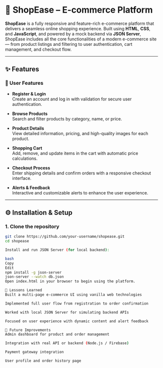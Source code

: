 # 🛒 ShopEase – E-commerce Platform

**ShopEase** is a fully responsive and feature-rich e-commerce platform that delivers a seamless online shopping experience. Built using **HTML**, **CSS**, and **JavaScript**, and powered by a mock backend via **JSON Server**, ShopEase includes all the core functionalities of a modern e-commerce site — from product listings and filtering to user authentication, cart management, and checkout flow.

---

## ✨ Features

### 👤 User Features

- **Register & Login**  
  Create an account and log in with validation for secure user authentication.

- **Browse Products**  
  Search and filter products by category, name, or price.

- **Product Details**  
  View detailed information, pricing, and high-quality images for each product.

- **Shopping Cart**  
  Add, remove, and update items in the cart with automatic price calculations.

- **Checkout Process**  
  Enter shipping details and confirm orders with a responsive checkout interface.

- **Alerts & Feedback**  
  Interactive and customizable alerts to enhance the user experience.

---

## ⚙️ Installation & Setup

### 1. Clone the repository

```bash
git clone https://github.com/your-username/shopease.git
cd shopease

Install and run JSON Server (for local backend):

bash
Copy
Edit
npm install -g json-server
json-server --watch db.json
Open index.html in your browser to begin using the platform.

🧠 Lessons Learned
Built a multi-page e-commerce UI using vanilla web technologies

Implemented full user flow from registration to order confirmation

Worked with local JSON Server for simulating backend APIs

Focused on user experience with dynamic content and alert feedback

📌 Future Improvements
Admin dashboard for product and order management

Integration with real API or backend (Node.js / Firebase)

Payment gateway integration

User profile and order history page
```
